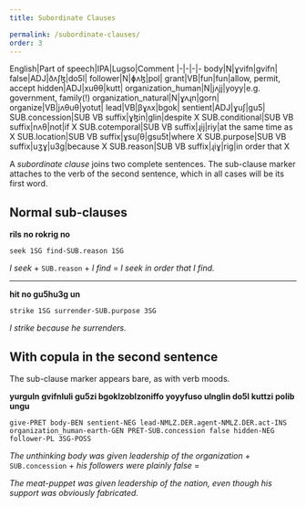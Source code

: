 ```yaml
---
title: Subordinate Clauses

permalink: /subordinate-clauses/
order: 3
---
```


English|Part of speech|IPA|Lugso|Comment
|-|-|-|-
body|N|ɣvifn|gvifn|
false|ADJ|ðʌʃɮ|do5l|
follower|N|ɸʌɮ|pol|
grant|VB|fun|fun|allow, permit, accept
hidden|ADJ|xuθθ|kutt|
organization_human|N|jʌjj|yoyy|e.g. government, family(!)
organization_natural|N|ɣʌɻn|gorn|
organize|VB|jʌθuθ|yotut|
lead|VB|βɣʌx|bgok|
sentient|ADJ|ɣuʃ|gu5|
SUB.concession|SUB VB suffix|ɣɮin|glin|despite X
SUB.conditional|SUB VB suffix|nʌθ|not|if X
SUB.cotemporal|SUB VB suffix|ɻij|riy|at the same time as X
SUB.location|SUB VB suffix|ɣsuʃθ|gsu5t|where X
SUB.purpose|SUB VB suffix|uʒɣ|u3g|because X
SUB.reason|SUB VB suffix|ɻiɣ|rig|in order that X

A _subordinate clause_ joins two complete sentences. The sub-clause marker attaches to the verb of the second sentence, which in all cases will be its first word.

## Normal sub-clauses

**rils no rokrig no**

`seek 1SG find-SUB.reason 1SG`

_I seek_ + `SUB.reason` + _I find_ = _I seek in order that I find._

---

**hit no gu5hu3g un**

`strike 1SG surrender-SUB.purpose 3SG`

_I strike because he surrenders._

## With copula in the second sentence

The sub-clause marker appears bare, as with verb moods.

**yurguln gvifnluli gu5zi bgoklzoblzoniffo yoyyfuso ulnglin do5l kuttzi polib ungu**

`give-PRET body-BEN sentient-NEG lead-NMLZ.DER.agent-NMLZ.DER.act-INS organization_human-earth-GEN PRET-SUB.concession false hidden-NEG follower-PL 3SG-POSS`

_The unthinking body was given leadership of the organization_ + `SUB.concession` + _his followers were plainly false_ =

_The meat-puppet was given leadership of the nation, even though his support was obviously fabricated._

